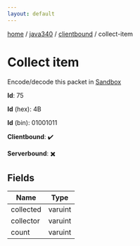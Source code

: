 ```yaml
---
layout: default
---
```


[home](/)  /  [java340](/protocol/java340)  /  [clientbound](/protocol/java340/clientbound)  /  collect-item

# Collect item

Encode/decode this packet in [Sandbox](../../../sandbox/java340#clientbound.collect_item)

**Id**: 75

**Id** (hex): 4B

**Id** (bin): 01001011

**Clientbound**: ✔️

**Serverbound**: ✖️

## Fields

Name | Type
---|---
collected | varuint
collector | varuint
count | varuint
